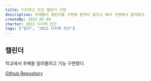 ```yaml
---
title: 디지텍고 민간 캘린더 구현
description: 후배들이 캘린더를 구현해 본적이 없다고 해서 구현해서 알려줬다.
createBy: 2022.05.09
charter: 2022 디지텍 민간
tags: ["일지", "2022 디지텍 민간"]
---
```


## 캘린더

학교에서 후배들 알려줄려고 기능 구현했다.

[Github Repository](https://github.com/Minseok0917/simple-calendar)
